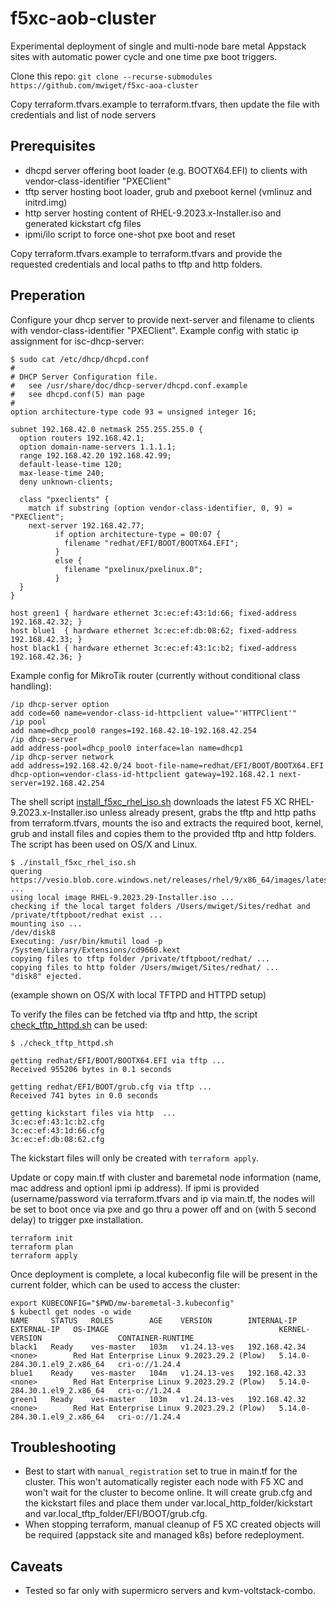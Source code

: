 # f5xc-aob-cluster

Experimental deployment of single and multi-node bare metal Appstack sites with automatic power cycle
and one time pxe boot triggers.

Clone this repo: `git clone --recurse-submodules https://github.com/mwiget/f5xc-aoa-cluster`

Copy terraform.tfvars.example to terraform.tfvars, then update the file with credentials 
and list of node servers

## Prerequisites

- dhcpd server offering boot loader (e.g. BOOTX64.EFI) to clients with vendor-class-identifier "PXEClient"
- tftp server hosting boot loader, grub and pxeboot kernel (vmlinuz and initrd.img)
- http server hosting content of RHEL-9.2023.x-Installer.iso and generated kickstart cfg files
- ipmi/ilo script to force one-shot pxe boot and reset

Copy terraform.tfvars.example to terraform.tfvars and provide the requested credentials and local paths 
to tftp and http folders.

## Preperation

Configure your dhcp server to provide next-server and filename to clients with vendor-class-identifier "PXEClient".
Example config with static ip assignment for isc-dhcp-server:

```
$ sudo cat /etc/dhcp/dhcpd.conf
#
# DHCP Server Configuration file.
#   see /usr/share/doc/dhcp-server/dhcpd.conf.example
#   see dhcpd.conf(5) man page
#
option architecture-type code 93 = unsigned integer 16;

subnet 192.168.42.0 netmask 255.255.255.0 {
  option routers 192.168.42.1;
  option domain-name-servers 1.1.1.1;
  range 192.168.42.20 192.168.42.99;
  default-lease-time 120;
  max-lease-time 240;
  deny unknown-clients;

  class "pxeclients" {
    match if substring (option vendor-class-identifier, 0, 9) = "PXEClient";
    next-server 192.168.42.77;
          if option architecture-type = 00:07 {
            filename "redhat/EFI/BOOT/BOOTX64.EFI";
          }
          else {
            filename "pxelinux/pxelinux.0";
          }
  }
}

host green1 { hardware ethernet 3c:ec:ef:43:1d:66; fixed-address 192.168.42.32; }
host blue1  { hardware ethernet 3c:ec:ef:db:08:62; fixed-address 192.168.42.33; }
host black1 { hardware ethernet 3c:ec:ef:43:1c:b2; fixed-address 192.168.42.36; }
```

Example config for MikroTik router (currently without conditional class handling):

```
/ip dhcp-server option
add code=60 name=vendor-class-id-httpclient value="'HTTPClient'"
/ip pool
add name=dhcp_pool0 ranges=192.168.42.10-192.168.42.254
/ip dhcp-server
add address-pool=dhcp_pool0 interface=lan name=dhcp1
/ip dhcp-server network
add address=192.168.42.0/24 boot-file-name=redhat/EFI/BOOT/BOOTX64.EFI dhcp-option=vendor-class-id-httpclient gateway=192.168.42.1 next-server=192.168.42.254
```

The shell script [install_f5xc_rhel_iso.sh](./install_f5xc_rhel_iso.sh) downloads the latest F5 XC 
RHEL-9.2023.x-Installer.iso unless already present, grabs the tftp and http paths from terraform.tfvars,
mounts the iso and extracts the required boot, kernel, grub and install files and copies them to the provided
tftp and http folders. The script has been used on OS/X and Linux.

```
$ ./install_f5xc_rhel_iso.sh 
quering https://vesio.blob.core.windows.net/releases/rhel/9/x86_64/images/latest ...
using local image RHEL-9.2023.29-Installer.iso ...
checking if the local target folders /Users/mwiget/Sites/redhat and /private/tftpboot/redhat exist ...
mounting iso ...
/dev/disk8
Executing: /usr/bin/kmutil load -p /System/Library/Extensions/cd9660.kext
copying files to tftp folder /private/tftpboot/redhat/ ...
copying files to http folder /Users/mwiget/Sites/redhat/ ...
"disk8" ejected.
```
(example shown on OS/X with local TFTPD and HTTPD setup)


To verify the files can be fetched via tftp and http, the script [check_tftp_httpd.sh](check_tftp_httpd.sh) can be used:

```
$ ./check_tftp_httpd.sh 

getting redhat/EFI/BOOT/BOOTX64.EFI via tftp ...                
Received 955206 bytes in 0.1 seconds

getting redhat/EFI/BOOT/grub.cfg via tftp ...
Received 741 bytes in 0.0 seconds

getting kickstart files via http  ...
3c:ec:ef:43:1c:b2.cfg
3c:ec:ef:43:1d:66.cfg
3c:ec:ef:db:08:62.cfg
```

The kickstart files will only be created with `terraform apply`.

Update or copy  main.tf with cluster and baremetal node information (name, mac address and optionl
ipmi ip address). If ipmi is provided (username/password via terraform.tfvars and ip via main.tf, 
the nodes will be set to boot once via pxe and go thru a power off and on (with 5 second delay) to
trigger pxe installation. 


```
terraform init
terraform plan
terraform apply
```

Once deployment is complete, a local kubeconfig file will be present in the current folder, which can be used
to access the cluster:

```
export KUBECONFIG="$PWD/mw-baremetal-3.kubeconfig"
$ kubectl get nodes -o wide
NAME     STATUS   ROLES        AGE    VERSION        INTERNAL-IP     EXTERNAL-IP   OS-IMAGE                                      KERNEL-VERSION                 CONTAINER-RUNTIME
black1   Ready    ves-master   103m   v1.24.13-ves   192.168.42.34   <none>        Red Hat Enterprise Linux 9.2023.29.2 (Plow)   5.14.0-284.30.1.el9_2.x86_64   cri-o://1.24.4
blue1    Ready    ves-master   104m   v1.24.13-ves   192.168.42.33   <none>        Red Hat Enterprise Linux 9.2023.29.2 (Plow)   5.14.0-284.30.1.el9_2.x86_64   cri-o://1.24.4
green1   Ready    ves-master   103m   v1.24.13-ves   192.168.42.32   <none>        Red Hat Enterprise Linux 9.2023.29.2 (Plow)   5.14.0-284.30.1.el9_2.x86_64   cri-o://1.24.4
```
## Troubleshooting

- Best to start with `manual_registration` set to true in main.tf for the cluster. This won't automatically
register each node with F5 XC and won't wait for the cluster to become online. It will create grub.cfg and 
the kickstart files and place them under var.local_http_folder/kickstart and var.local_tftp_folder/EFI/BOOT/grub.cfg.
- When stopping terraform, manual cleanup of F5 XC created objects will be required (appstack site and managed k8s) before redeployment.

## Caveats

- Tested so far only with supermicro servers and kvm-voltstack-combo.

